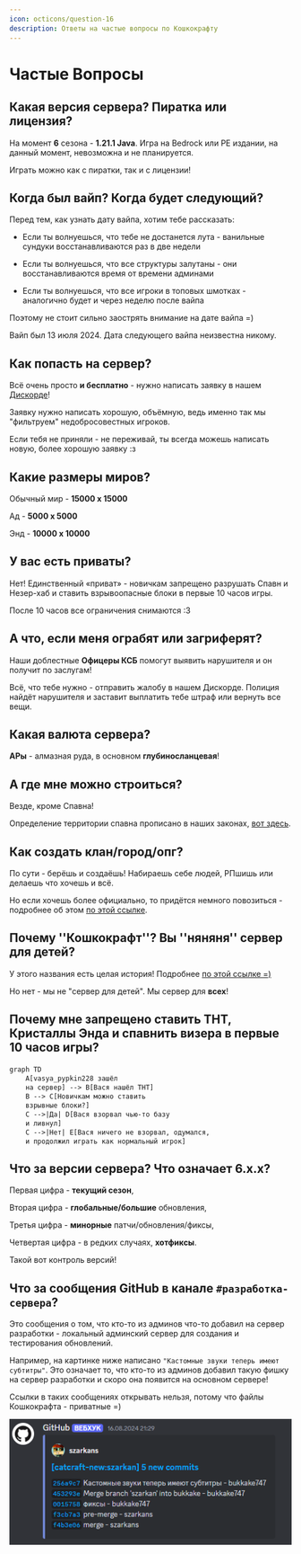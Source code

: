 ```yaml
---
icon: octicons/question-16
description: Ответы на частые вопросы по Кошкокрафту
---
```


# Частые Вопросы

## Какая версия сервера? Пиратка или лицензия?

На момент **6** сезона - **1.21.1 Java**. Игра на Bedrock или PE издании, на данный момент, невозможна и не планируется.

Играть можно как с пиратки, так и с лицензии!
    
## Когда был вайп? Когда будет следующий?

Перед тем, как узнать дату вайпа, хотим тебе рассказать:

- Если ты волнуешься, что тебе не достанется лута - ванильные сундуки восстанавливаются раз в две недели

- Если ты волнуешься, что все структуры залутаны - они восстанавливаются время от времени админами

- Если ты волнуешься, что все игроки в топовых шмотках - аналогично будет и через неделю после вайпа

Поэтому не стоит сильно заострять внимание на дате вайпа =)

Вайп был <span class="spoiler" tabindex="0">13 июля 2024</span>. Дата следующего вайпа неизвестна никому.

## Как попасть на сервер?

Всё очень просто **и бесплатно** - нужно написать заявку в нашем [Дискорде](https://discord.gg/6f3FwFRJWC)!

Заявку нужно написать хорошую, объёмную, ведь именно так мы "фильтруем" недобросовестных игроков.

Если тебя не приняли - не переживай, ты всегда можешь написать новую, более хорошую заявку :з

## Какие размеры миров?

Обычный мир - **15000 х 15000**

Ад - **5000 х 5000**

Энд - **10000 х 10000**

## У вас есть приваты?

Нет! Единственный «приват» - новичкам запрещено разрушать Спавн и Незер-хаб и ставить взрывоопасные блоки в первые 10 часов игры.

После 10 часов все ограничения снимаются :3

## А что, если меня ограбят или загриферят?

Наши доблестные **Офицеры КСБ** помогут выявить нарушителя и он получит по заслугам!

Всё, что тебе нужно - отправить жалобу в нашем Дискорде. Полиция найдёт нарушителя и заставит выплатить тебе штраф или вернуть все вещи.

## Какая валюта сервера?

**АРы** - алмазная руда, в основном **глубиносланцевая**!

## А где мне можно строиться?

Везде, кроме Спавна!

Определение территории спавна прописано в наших законах, [вот здесь](http://127.0.0.1:8000/info/rules/laws/#1.4.%20правила%20территорий).

## Как создать клан/город/опг?

По сути - берёшь и создаёшь! Набираешь себе людей, РПшишь или делаешь что хочешь и всё.

Но если хочешь более официально, то придётся немного повозиться - подробнее об этом [по этой ссылке](../gameplay/unique/clans.md).

## Почему ''Кошкокрафт''? Вы ''няняня'' сервер для детей?

У этого названия есть целая история! Подробнее [по этой ссылке =)](../server-history/1season.md)

Но нет - мы не "сервер для детей". Мы сервер для **всех**!

## Почему мне запрещено ставить ТНТ, Кристаллы Энда и спавнить визера в первые 10 часов игры?

``` mermaid
graph TD
    A[vasya_pypkin228 зашёл 
    на сервер] --> B[Вася нашёл ТНТ]
    B --> C[Новичкам можно ставить 
    взрывные блоки?]
    C -->|Да| D[Вася взорвал чью-то базу 
    и ливнул]
    C -->|Нет| E[Вася ничего не взорвал, одумался, 
    и продолжил играть как нормальный игрок]
```

## Что за версии сервера? Что означает 6.x.x?

Первая цифра - **текущий сезон**,

Вторая цифра - **глобальные/большие** обновления,

Третья цифра - **минорные** патчи/обновления/фиксы,

Четвертая цифра - в редких случаях, **хотфиксы**.

Такой вот контроль версий!

## Что за сообщения GitHub в канале `#разработка-сервера`?

Это сообщения о том, что кто-то из админов что-то добавил на сервер разработки - локальный админский сервер для создания и тестирования обновлений.

Например, на картинке ниже написано `"Кастомные звуки теперь имеют субтитры"`. Это означает то, что кто-то из админов добавил такую фишку на сервер разработки и скоро она появится на основном сервере!

Ссылки в таких сообщениях открывать нельзя, потому что файлы Кошкокрафта - приватные =)

![Сообщения GitHub на Кошкокрафте](../assets/github_catcraft.png)
